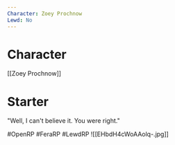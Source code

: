```yaml
---
Character: Zoey Prochnow
Lewd: No
---
```

# Character
[[Zoey Prochnow]]

# Starter
"Well, I can't believe it. You were right."

#OpenRP #FeraRP #LewdRP 
![[EHbdH4cWoAAolq-.jpg]]